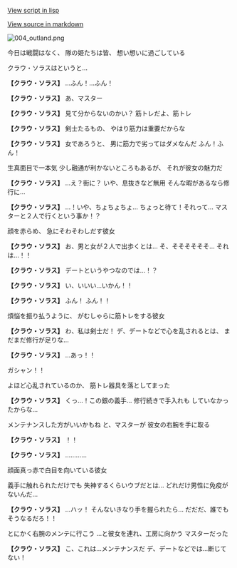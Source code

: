 [View script in lisp](../scripts/10271101.txt)

[View source in markdown](10271101.md)

![004_outland.png](../images/backgrounds/004_outland.png)

今日は戦闘はなく、
隊の姫たちは皆、
想い想いに過ごしている

クラウ・ソラスはというと…

**【クラウ・ソラス】**
…ふん！…ふん！

**【クラウ・ソラス】**
あ、マスター

**【クラウ・ソラス】**
見て分からないのかい？
筋トレだよ、筋トレ

**【クラウ・ソラス】**
剣士たるもの、
やはり筋力は重要だからな

**【クラウ・ソラス】**
女であろうと、
男に筋力で劣ってはダメなんだ
ふん！ふん！

生真面目で一本気
少し融通が利かないところもあるが、
それが彼女の魅力だ

**【クラウ・ソラス】**
…え？街に？
いや、息抜きなど無用
そんな暇があるなら修行に…

**【クラウ・ソラス】**
…！いや、ちょちょちょ…
ちょっと待て！それって…
マスターと２人で行くという事か！？

顔を赤らめ、
急にそわそわしだす彼女

**【クラウ・ソラス】**
お、男と女が２人で出歩くとは…
そ、そそそそそそ…
それは…！！

**【クラウ・ソラス】**
デートというやつなのでは…！？

**【クラウ・ソラス】**
い、いいい…いかん！！

**【クラウ・ソラス】**
ふん！
ふん！！

煩悩を振り払うように、
がむしゃらに筋トレをする彼女

**【クラウ・ソラス】**
わ、私は剣士だ！
デ、デートなどで心を乱されるとは、
まだまだ修行が足りな…

**【クラウ・ソラス】**
…あっ！！

ガシャン！！

よほど心乱されているのか、
筋トレ器具を落としてまった

**【クラウ・ソラス】**
くっ…！この銀の義手…
修行続きで手入れも
していなかったからな…

メンテナンスした方がいいかもね
と、マスターが
彼女の右腕を手に取る

**【クラウ・ソラス】**
！！

**【クラウ・ソラス】**
…………

顔面真っ赤で白目を向いている彼女

義手に触れられただけでも
失神するくらいウブだとは…
どれだけ男性に免疫がないんだ…

**【クラウ・ソラス】**
…ハッ！
そんないきなり手を握られたら…
だだだ、誰でもそうなるだろ！！

とにかく右腕のメンテに行こう
…と彼女を連れ、工房に向かう
マスターだった

**【クラウ・ソラス】**
こ、これは…メンテナンスだ
デ、デートなどでは…断じてない！
